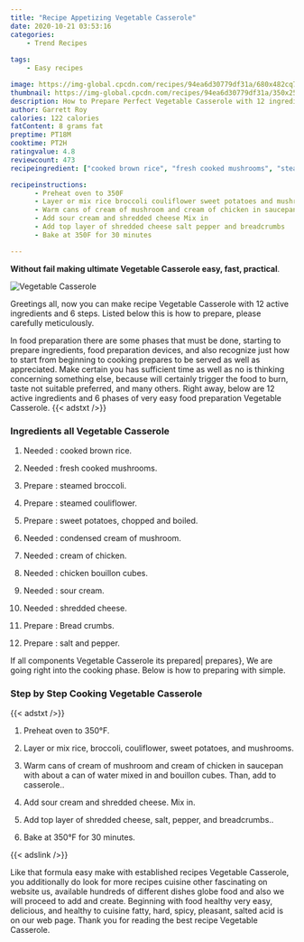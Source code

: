 ```yaml
---
title: "Recipe Appetizing Vegetable Casserole"
date: 2020-10-21 03:53:16
categories:
    - Trend Recipes
    
tags:
    - Easy recipes

image: https://img-global.cpcdn.com/recipes/94ea6d30779df31a/680x482cq70/vegetable-casserole-recipe-main-photo.jpg
thumbnail: https://img-global.cpcdn.com/recipes/94ea6d30779df31a/350x250cq70/vegetable-casserole-recipe-main-photo.jpg
description: How to Prepare Perfect Vegetable Casserole with 12 ingredients and 6 stages of easy cooking.
author: Garrett Roy
calories: 122 calories
fatContent: 8 grams fat
preptime: PT18M
cooktime: PT2H
ratingvalue: 4.8
reviewcount: 473
recipeingredient: ["cooked brown rice", "fresh cooked mushrooms", "steamed broccoli", "steamed couliflower", "sweet potatoes chopped and boiled", "condensed cream of mushroom", "cream of chicken", "chicken bouillon cubes", "sour cream", "shredded cheese", "Bread crumbs", "salt and pepper"]

recipeinstructions: 
      - Preheat oven to 350F 
      - Layer or mix rice broccoli couliflower sweet potatoes and mushrooms 
      - Warm cans of cream of mushroom and cream of chicken in saucepan with about a can of water mixed in and bouillon cubes Than add to casserole 
      - Add sour cream and shredded cheese Mix in 
      - Add top layer of shredded cheese salt pepper and breadcrumbs 
      - Bake at 350F for 30 minutes

---
```




**Without fail making ultimate Vegetable Casserole easy, fast, practical**. 


![Vegetable Casserole](https://img-global.cpcdn.com/recipes/94ea6d30779df31a/680x482cq70/vegetable-casserole-recipe-main-photo.jpg "Vegetable Casserole")




Greetings all, now you can make recipe Vegetable Casserole with 12 active ingredients and 6 steps. Listed below this is how to prepare, please carefully meticulously.

In food preparation there are some phases that must be done, starting to prepare ingredients, food preparation devices, and also recognize just how to start from beginning to cooking prepares to be served as well as appreciated. Make certain you has sufficient time as well as no is thinking concerning something else, because will certainly trigger the food to burn, taste not suitable preferred, and many others. Right away, below are 12 active ingredients and 6 phases of very easy food preparation Vegetable Casserole.
{{< adstxt />}}

### Ingredients all Vegetable Casserole


1. Needed  : cooked brown rice.

1. Needed  : fresh cooked mushrooms.

1. Prepare  : steamed broccoli.

1. Prepare  : steamed couliflower.

1. Prepare  : sweet potatoes, chopped and boiled.

1. Needed  : condensed cream of mushroom.

1. Needed  : cream of chicken.

1. Needed  : chicken bouillon cubes.

1. Needed  : sour cream.

1. Needed  : shredded cheese.

1. Prepare  : Bread crumbs.

1. Prepare  : salt and pepper.



If all components Vegetable Casserole its prepared| prepares}, We are going right into the cooking phase. Below is how to preparing with simple.

### Step by Step Cooking Vegetable Casserole

{{< adstxt />}}


1. Preheat oven to 350°F.



1. Layer or mix rice, broccoli, couliflower, sweet potatoes, and mushrooms.



1. Warm cans of cream of mushroom and cream of chicken in saucepan with about a can of water mixed in and bouillon cubes. Than, add to casserole..



1. Add sour cream and shredded cheese. Mix in.



1. Add top layer of shredded cheese, salt, pepper, and breadcrumbs..



1. Bake at 350°F for 30 minutes.





{{< adslink />}}

Like that formula easy make with established recipes Vegetable Casserole, you additionally do look for more recipes cuisine other fascinating on website us, available hundreds of different dishes globe food and also we will proceed to add and create. Beginning with food healthy very easy, delicious, and healthy to cuisine fatty, hard, spicy, pleasant, salted acid is on our web page. Thank you for reading the best recipe Vegetable Casserole.
